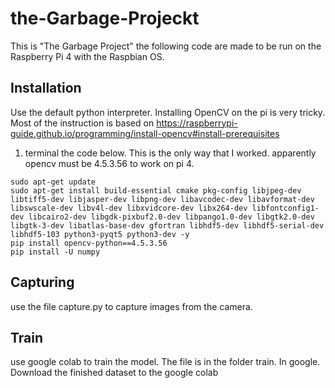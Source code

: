 # the-Garbage-Projeckt

This is "The Garbage Project" the following code are made to be run on the Raspberry Pi 4 with the Raspbian OS.

## Installation

Use the default python interpreter. Installing OpenCV on the pi is very tricky. Most of the instruction is based on
https://raspberrypi-guide.github.io/programming/install-opencv#install-prerequisites

1. terminal the code below. This is the only way that I worked.
   apparently opencv must be 4.5.3.56 to work on pi 4.

```
sudo apt-get update
sudo apt-get install build-essential cmake pkg-config libjpeg-dev libtiff5-dev libjasper-dev libpng-dev libavcodec-dev libavformat-dev libswscale-dev libv4l-dev libxvidcore-dev libx264-dev libfontconfig1-dev libcairo2-dev libgdk-pixbuf2.0-dev libpango1.0-dev libgtk2.0-dev libgtk-3-dev libatlas-base-dev gfortran libhdf5-dev libhdf5-serial-dev libhdf5-103 python3-pyqt5 python3-dev -y
pip install opencv-python==4.5.3.56
pip install -U numpy
```

## Capturing

use the file capture.py
to capture images from the camera.

## Train

use google colab to train the model. The file is in the folder train.
In google. Download the finished dataset to the google colab
